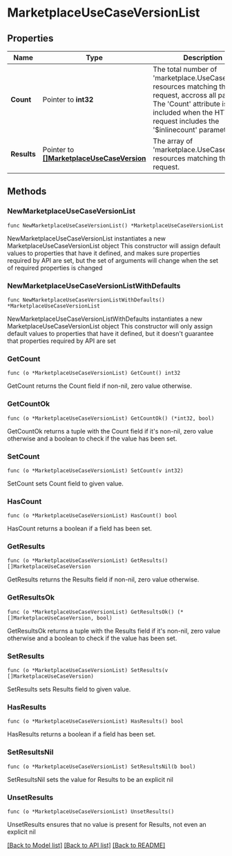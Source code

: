# MarketplaceUseCaseVersionList

## Properties

Name | Type | Description | Notes
------------ | ------------- | ------------- | -------------
**Count** | Pointer to **int32** | The total number of &#39;marketplace.UseCaseVersion&#39; resources matching the request, accross all pages. The &#39;Count&#39; attribute is included when the HTTP GET request includes the &#39;$inlinecount&#39; parameter. | [optional] 
**Results** | Pointer to [**[]MarketplaceUseCaseVersion**](MarketplaceUseCaseVersion.md) | The array of &#39;marketplace.UseCaseVersion&#39; resources matching the request. | [optional] 

## Methods

### NewMarketplaceUseCaseVersionList

`func NewMarketplaceUseCaseVersionList() *MarketplaceUseCaseVersionList`

NewMarketplaceUseCaseVersionList instantiates a new MarketplaceUseCaseVersionList object
This constructor will assign default values to properties that have it defined,
and makes sure properties required by API are set, but the set of arguments
will change when the set of required properties is changed

### NewMarketplaceUseCaseVersionListWithDefaults

`func NewMarketplaceUseCaseVersionListWithDefaults() *MarketplaceUseCaseVersionList`

NewMarketplaceUseCaseVersionListWithDefaults instantiates a new MarketplaceUseCaseVersionList object
This constructor will only assign default values to properties that have it defined,
but it doesn't guarantee that properties required by API are set

### GetCount

`func (o *MarketplaceUseCaseVersionList) GetCount() int32`

GetCount returns the Count field if non-nil, zero value otherwise.

### GetCountOk

`func (o *MarketplaceUseCaseVersionList) GetCountOk() (*int32, bool)`

GetCountOk returns a tuple with the Count field if it's non-nil, zero value otherwise
and a boolean to check if the value has been set.

### SetCount

`func (o *MarketplaceUseCaseVersionList) SetCount(v int32)`

SetCount sets Count field to given value.

### HasCount

`func (o *MarketplaceUseCaseVersionList) HasCount() bool`

HasCount returns a boolean if a field has been set.

### GetResults

`func (o *MarketplaceUseCaseVersionList) GetResults() []MarketplaceUseCaseVersion`

GetResults returns the Results field if non-nil, zero value otherwise.

### GetResultsOk

`func (o *MarketplaceUseCaseVersionList) GetResultsOk() (*[]MarketplaceUseCaseVersion, bool)`

GetResultsOk returns a tuple with the Results field if it's non-nil, zero value otherwise
and a boolean to check if the value has been set.

### SetResults

`func (o *MarketplaceUseCaseVersionList) SetResults(v []MarketplaceUseCaseVersion)`

SetResults sets Results field to given value.

### HasResults

`func (o *MarketplaceUseCaseVersionList) HasResults() bool`

HasResults returns a boolean if a field has been set.

### SetResultsNil

`func (o *MarketplaceUseCaseVersionList) SetResultsNil(b bool)`

 SetResultsNil sets the value for Results to be an explicit nil

### UnsetResults
`func (o *MarketplaceUseCaseVersionList) UnsetResults()`

UnsetResults ensures that no value is present for Results, not even an explicit nil

[[Back to Model list]](../README.md#documentation-for-models) [[Back to API list]](../README.md#documentation-for-api-endpoints) [[Back to README]](../README.md)



